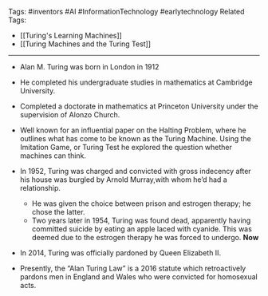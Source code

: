Tags: #inventors #AI #InformationTechnology #earlytechnology 
Related Tags:
- [[Turing's Learning Machines]]
- [[Turing Machines and the Turing Test]]
---
- Alan M. Turing was born in London in  1912  
- He completed his undergraduate studies in mathematics at Cambridge University.  
- Completed a doctorate in mathematics at Princeton University under the  supervision of Alonzo Church.
- Well known for an influential paper on the Halting Problem, where he outlines what has come to be known as the Turing Machine. 
	 Using the Imitation Game, or Turing Test he explored the question whether machines can think. 

- In 1952, Turing was charged and  convicted with gross indecency after his house was burgled by Arnold Murray,with whom he’d had  a relationship. 
	- He was given the choice between  prison and estrogen therapy; he chose the latter.
	- Two years later in 1954, Turing was found dead, apparently having committed  suicide by eating an apple laced with cyanide. This was deemed due to the estrogen therapy he was forced to undergo.
**Now**
- In 2014, Turing was officially pardoned by Queen Elizabeth II.  
- Presently, the “Alan Turing Law” is a 2016 statute which retroactively pardons men in England and Wales who were convicted for homosexual acts.


